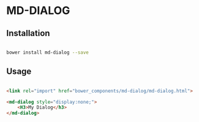 # MD-DIALOG



## Installation

``` bash

bower install md-dialog --save

```

## Usage

```html

<link rel="import" href="bower_components/md-dialog/md-dialog.html">

<md-dialog style="display:none;">
    <H3>My Dialog</h3>
</md-dialog>    
```



